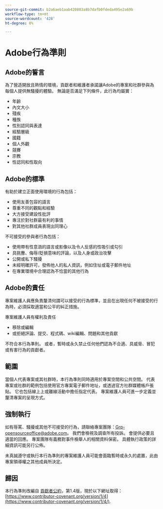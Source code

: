 ```yaml
---
source-git-commit: b2a6aeb1aab420803a8b7dafb0fdeda495e2a69b
workflow-type: tm+mt
source-wordcount: '428'
ht-degree: 0%

---
```

# Adobe行為準則

## Adobe的誓言

為了營造開放且熱情的環境，貢獻者和維護者承諾讓Adobe的專案和社群參與為每個人提供無騷擾的體驗。 無論是否滿足下列條件，此行為均屬實：

* 年齡
* 內文大小
* 殘疾
* 種族
* 性別認同與表達
* 經驗層級
* 國籍
* 個人外觀
* 競賽
* 宗教
* 性認同和性取向

## Adobe的標準

有助於建立正面使用環境的行為包括：

* 使用友善包容的語言
* 尊重不同的觀點和經驗
* 大方接受建設性批評
* 專注於對社群最有利的事情
* 對其他社群成員表現出同理心

不可接受的參與者行為包括：

* 使用帶有性意涵的語言或影像以及令人反感的性吸引或勾引
* 具挑釁、侮辱/貶損意味的評論，以及人身或政治攻擊
* 公開或私下騷擾
* 未經明確許可，發佈他人的私人資訊，例如住址或電子郵件地址
* 在專業環境中合理認為不恰當的其他行為

## Adobe的責任

專案維護人員應負責釐清何謂可以接受的行為標準，並且在出現任何不被接受的行為時，必須採取適當和公平的糾正措施。

專案維護人員有權利及責任

* 移除或編輯
* 或拒絕評論、提交、程式碼、wiki編輯、問題和其他貢獻

不符合本行為準則。 或者，暫時或永久禁止任何他們認為不合適、具威脅、冒犯或有害行為的貢獻者。

## 範圍

當個人代表專案或其社群時，本行為準則同時適用於專案空間和公共空間。 代表專案或社群的範例包括使用官方專案電子郵件地址，或透過官方社群媒體帳戶張貼。 它也包括線上上或離線活動中擔任指定代表。 專案維護人員可進一步定義並釐清專案的呈現方式。

## 強制執行

如有辱罵、騷擾或其他不可接受的行為，請聯絡專案團隊：Grp-opensourceoffice@adobe.com。 我們會檢視及調查所有投訴。 會提供必要且適當的回應。 專案團隊有義務對事件檢舉人的相關資料保密。 具體執行政策的詳細資訊可能另行公佈。

未真誠遵守或執行本行為準則的專案維護人員可能會面臨暫時或永久的處置，此由專案領導權之其他成員所決定。

## 歸因

本行為準則改編自 [貢獻者公約](https://www.contributor-covenant.org/)，第1.4版，現於以下網址取得： [https://www.contributor-covenant.org/version/1/4](https://www.contributor-covenant.org/version/1/4/).
